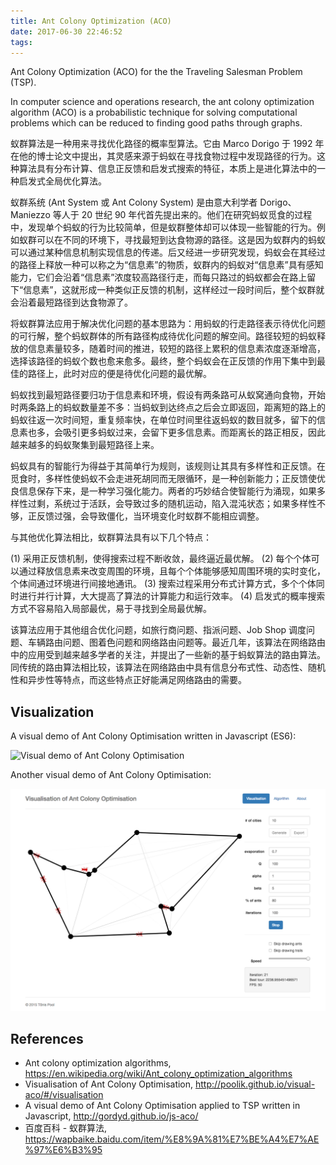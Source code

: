 ```yaml
---
title: Ant Colony Optimization (ACO)
date: 2017-06-30 22:46:52
tags:
---
```


Ant Colony Optimization (ACO) for the the Traveling Salesman Problem (TSP).

In computer science and operations research, the ant colony optimization algorithm (ACO) is a probabilistic technique for solving computational problems which can be reduced to finding good paths through graphs.

蚁群算法是一种用来寻找优化路径的概率型算法。它由 Marco Dorigo 于 1992 年在他的博士论文中提出，其灵感来源于蚂蚁在寻找食物过程中发现路径的行为。这种算法具有分布计算、信息正反馈和启发式搜索的特征，本质上是进化算法中的一种启发式全局优化算法。

蚁群系统 (Ant System 或 Ant Colony System) 是由意大利学者 Dorigo、Maniezzo 等人于 20 世纪 90 年代首先提出来的。他们在研究蚂蚁觅食的过程中，发现单个蚂蚁的行为比较简单，但是蚁群整体却可以体现一些智能的行为。例如蚁群可以在不同的环境下，寻找最短到达食物源的路径。这是因为蚁群内的蚂蚁可以通过某种信息机制实现信息的传递。后又经进一步研究发现，蚂蚁会在其经过的路径上释放一种可以称之为“信息素”的物质，蚁群内的蚂蚁对“信息素”具有感知能力，它们会沿着“信息素”浓度较高路径行走，而每只路过的蚂蚁都会在路上留下“信息素”，这就形成一种类似正反馈的机制，这样经过一段时间后，整个蚁群就会沿着最短路径到达食物源了。

将蚁群算法应用于解决优化问题的基本思路为：用蚂蚁的行走路径表示待优化问题的可行解，整个蚂蚁群体的所有路径构成待优化问题的解空间。路径较短的蚂蚁释放的信息素量较多，随着时间的推进，较短的路径上累积的信息素浓度逐渐增高，选择该路径的蚂蚁个数也愈来愈多。最终，整个蚂蚁会在正反馈的作用下集中到最佳的路径上，此时对应的便是待优化问题的最优解。

蚂蚁找到最短路径要归功于信息素和环境，假设有两条路可从蚁窝通向食物，开始时两条路上的蚂蚁数量差不多：当蚂蚁到达终点之后会立即返回，距离短的路上的蚂蚁往返一次时间短，重复频率快，在单位时间里往返蚂蚁的数目就多，留下的信息素也多，会吸引更多蚂蚁过来，会留下更多信息素。而距离长的路正相反，因此越来越多的蚂蚁聚集到最短路径上来。

蚂蚁具有的智能行为得益于其简单行为规则，该规则让其具有多样性和正反馈。在觅食时，多样性使蚂蚁不会走进死胡同而无限循环，是一种创新能力；正反馈使优良信息保存下来，是一种学习强化能力。两者的巧妙结合使智能行为涌现，如果多样性过剩，系统过于活跃，会导致过多的随机运动，陷入混沌状态；如果多样性不够，正反馈过强，会导致僵化，当环境变化时蚁群不能相应调整。

与其他优化算法相比，蚁群算法具有以下几个特点：

(1) 采用正反馈机制，使得搜索过程不断收敛，最终逼近最优解。
(2) 每个个体可以通过释放信息素来改变周围的环境，且每个个体能够感知周围环境的实时变化，个体间通过环境进行间接地通讯。
(3) 搜索过程采用分布式计算方式，多个个体同时进行并行计算，大大提高了算法的计算能力和运行效率。
(4) 启发式的概率搜索方式不容易陷入局部最优，易于寻找到全局最优解。

该算法应用于其他组合优化问题，如旅行商问题、指派问题、Job Shop 调度问题、车辆路由问题、图着色问题和网络路由问题等。最近几年，该算法在网络路由中的应用受到越来越多学者的关注，并提出了一些新的基于蚂蚁算法的路由算法。同传统的路由算法相比较，该算法在网络路由中具有信息分布式性、动态性、随机性和异步性等特点，而这些特点正好能满足网络路由的需要。

Visualization
-------------

A visual demo of Ant Colony Optimisation written in Javascript (ES6):

![Visual demo of Ant Colony Optimisation ](https://camo.githubusercontent.com/2199a8a12e6e22c3fee6fb931449db0f36fff7a5/687474703a2f2f692e696d6775722e636f6d2f57536c6179356b2e676966 "Visual demo of Ant Colony Optimisation")

Another visual demo of Ant Colony Optimisation:

![Visual demo of Ant Colony Optimisation](/img/Visual%20demo%20of%20Ant%20Colony%20Optimisation.png "Visual demo of Ant Colony Optimisation")

References
----------

- Ant colony optimization algorithms, https://en.wikipedia.org/wiki/Ant_colony_optimization_algorithms
- Visualisation of Ant Colony Optimisation, http://poolik.github.io/visual-aco/#/visualisation
- A visual demo of Ant Colony Optimisation applied to TSP written in Javascript, http://gordyd.github.io/js-aco/
- 百度百科 - 蚁群算法, https://wapbaike.baidu.com/item/%E8%9A%81%E7%BE%A4%E7%AE%97%E6%B3%95
